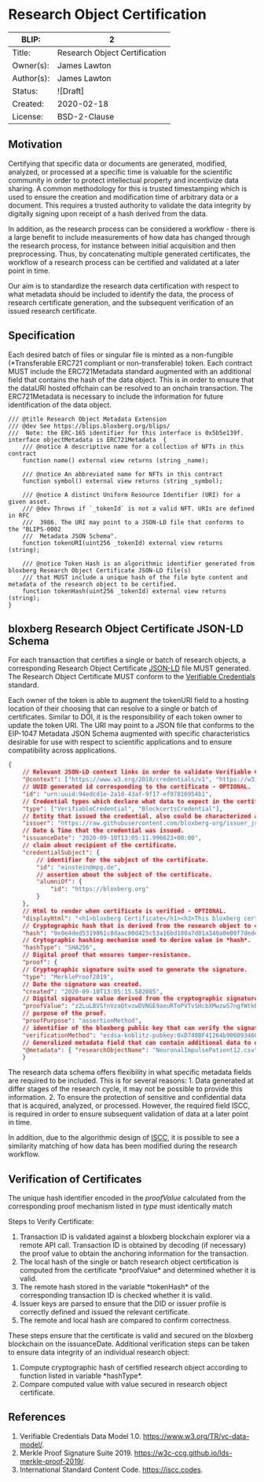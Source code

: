# Research Object Certification

| BLIP:     | 2                                                         |
| -------- | ------------------------------------------------------------ |
| Title:   | Research Object Certification                                      |
| Owner(s):  | James Lawton                                                           |
| Author(s):  | James Lawton                                                           |
| Status:  | ![Draft] |
| Created: | 2020-02-18                                                   |
| License: | BSD-2-Clause                                                 |

## Motivation
Certifying that specific data or documents are generated, modified, analyzed, or processed at a specific time is valuable for the scientific community in order to protect intellectual property and incentivize data sharing. A common methodology for this is trusted timestamping which is used to ensure the creation and modification time of arbitrary data or a document. This requires a trusted authority to validate the data integrity by digitally signing upon receipt of a hash derived from the data.

In addition, as the research process can be considered a workflow - there is a large benefit to include measurements of how data has changed through the research process, for instance between initial acquisition and then preprocessing. Thus, by concatenating multiple generated certificates, the workflow of a research process can be certified and validated at a later point in time.

Our aim is to standardize the research data certification with respect to what metadata should be included to identify the data, the process of research certificate generation, and the subsequent verification of an issued research certificate.

## Specification
Each desired batch of files or singular file is minted as a non-fungible (*Transferable ERC721 compliant or non-transferable) token. Each contract MUST include the ERC721Metadata standard augmented with an additional field that contains the hash of the data object. This is in order to ensure that the dataURI hosted offchain can be resolved to an onchain transaction. The ERC721Metadata is necessary to include the information for future identification of the data object.

```solidity
/// @title Research Object Metadata Extension 
/// @dev See https://blips.bloxberg.org/blips/
///  Note: the ERC-165 identifier for this interface is 0x5b5e139f.
interface objectMetadata is ERC721Metadata  {
    /// @notice A descriptive name for a collection of NFTs in this contract
    function name() external view returns (string _name);

    /// @notice An abbreviated name for NFTs in this contract
    function symbol() external view returns (string _symbol);

    /// @notice A distinct Uniform Resource Identifier (URI) for a given asset.
    /// @dev Throws if `_tokenId` is not a valid NFT. URIs are defined in RFC
    ///  3986. The URI may point to a JSON-LD file that conforms to the "BLIPS-0002
    ///  Metadata JSON Schema".
    function tokenURI(uint256 _tokenId) external view returns (string);

    /// @notice Token Hash is an algorithmic identifier generated from bloxberg Research Object Certificate JSON-LD file(s) 
    /// that MUST include a unique hash of the file byte content and metadata of the research object to be certified.
    function tokenHash(uint256 _tokenId) external view returns (string);
}
```

## bloxberg Research Object Certificate JSON-LD Schema

For each transaction that certifies a single or batch of research objects, a corresponding Research Object Certificate [JSON-LD](https://www.w3.org/TR/json-ld/) file MUST generated.
The Research Object Certificate MUST conform to the [Verifiable Credentials](https://www.w3.org/TR/vc-data-model/) standard.
 
Each owner of the token is able to augment the tokenURI field to a hosting location of their choosing that can resolve to a single or batch of certificates. Similar to DOI, it is the responsibility of each token owner to update the token URI. 
The URI may point to a JSON file that conforms to the EIP-1047 Metadata JSON Schema augmented with specific characteristics desirable for use with respect to scientific applications and to ensure compatibility across applications.

```json
{
    // Relevant JSON-LD context links in order to validate Verifiable Credentials according to their spec.
    "@context": ["https://www.w3.org/2018/credentials/v1", "https://w3id.org/blockcerts/schema/3.0-alpha/context.json"], 
    // UUID generated id corresponding to the certificate - OPTIONAL.
    "id": "urn:uuid:94edcd1e-2a1d-43af-9f17-ef97816954b1",
    // Credential types which declare what data to expect in the certificate.
    "type": ["VerifiableCredential", "BlockcertsCredential"],
    // Entity that issued the credential, also could be characterized as a DID.
    "issuer": "https://raw.githubusercontent.com/bloxberg-org/issuer_json/master/issuer.json",
    // Date & Time that the credential was issued.
    "issuanceDate": "2020-09-10T13:05:11.996623+00:00", 
    // claim about recipient of the certificate.
    "credentialSubject": {
        // identifier for the subject of the certificate.
        "id": "einstein@mpg.de", 
        // assertion about the subject of the certificate.
        "alumniOf": {
            "id": "https://bloxberg.org"
        }
    }, 
    // Html to render when certificate is verified - OPTIONAL.
    "displayHtml": "<h1>bloxberg Certificate</h1><h2>This bloxberg certificate serves as a proof of existence that the data corresponding to the SHA256 Hash were transacted on the bloxberg blockchain at the issued time.</h2>", 
    // Cryptographic hash that is derived from the research object to certify. The exact hashing algorithm can be generalized, but must uniquely identify a file such as SHA256, SHA-3, or ISCC.
    "hash": "0x0e4ded5319861c8daac00d425c53a16bd180a7d01a340a0e00f7dede40d2c9f6", 
    // Crytographic hashing mechanism used to derive value in *hash*.
    "hashType": "SHA256",
    // Digital proof that ensures tamper-resistance.
    "proof": {
    // Cryptographic signature suite used to generate the signature.
    "type": "MerkleProof2019", 
    // Date the signature was created.
    "created": "2020-09-10T13:05:15.582085", 
    // Digital signature value derived from the cryptographic signature suite.
    "proofValue": "z2LuLBVSfnVzaQtvzwDVNGE9aeuRToPVTvSHcbXMwzwS7ngfWtkBdbgfGaKJFM8W3GHN7MeAQ3zwt7dfESxWiY7Y4M3FxHg9pefhXggXgZPBYkZo9RUXMEkyu8xaxEoF8t6jqeMGARMZortEkgfCCTJMLGsfMfMXPcam4chnQwjhkTnmcZhRjoFUg13NZLwjsWYG961uv4inAiWHjBwM52kkv6vSD8EyTgXFjfooChsRXFiN4VykwPcUWBMRkuinHNwvrewx8dTPjijxdFAn1zDKJdUGn3erbVgV7VhMBbfmv7RQStgKbA1D6FvQNAVwsbW25NEEQ1mnGsBXDFH2EC1coFwRQTLTTDpiEjdKh4tRqk5kTycmpk1c1Zihm4d4URUMybAw1NmG4Hi12JKqZr", 
    // purpose of the proof.
    "proofPurpose": "assertionMethod", 
    // identifier of the bloxberg public key that can verify the signature. 
    "verificationMethod": "ecdsa-koblitz-pubkey:0xD748BF41264b906093460923169643f45BDbC32e"},
    // Generalized metadata field that can contain additional data to describe the certificate - OPTIONAL
    "@metadata": { "researchObjectName": "NeuronalImpulsePatient12.csv" }
    }
```

The research data schema offers flexibility in what specific metadata fields are required to be included. This is for several reasons: 1. Data generated at differ stages of the research cycle, it may not be possible to provide this information. 2. To ensure the protection of sensitive and confidential data that is acquired, analyzed, or processed. However, the required field ISCC, is required in order to ensure subsequent validation of data at a later point in time.

In addition, due to the algorithmic design of [ISCC](https://iscc.codes/), it is possible to see a similarity matching of how data has been modified during the research workflow.

## Verification of Certificates
The unique hash identifier encoded in the *proofValue* calculated from the corresponding proof mechanism listed in *type* must identically match 

Steps to Verify Certificate:

<ol>
<li>Transaction ID is validated against a bloxberg blockchain explorer via a remote API call. Transaction ID is obtained by decoding (if necessary) the proof value to obtain the anchoring information for the transaction.</li>
<li> The local hash of the single or batch research object certification is computed from the certificate *proofValue* and determined whether it is valid.</li>
<li> The remote hash stored in the variable *tokenHash* of the corresponding transaction ID is checked whether it is valid.</li>
<li> Issuer keys are parsed to ensure that the DID or issuer profile is correctly defined and issued the relevant certificate.</li>
<li> The remote and local hash are compared to confirm correctness.</li>
</ol>


These steps ensure that the certificate is valid and secured on the bloxberg blockchain on the issuanceDate. Additional verification steps can be taken to ensure data integrity of an individual research object:
<ol>
<li>Compute cryptographic hash of certified research object according to function listed in variable *hashType*.</li>
<li>Compare computed value with value secured in research object certificate.</li>
</ol>

## References
1. Verifiable Credentials Data Model 1.0. https://www.w3.org/TR/vc-data-model/.
2. Merkle Proof Signature Suite 2019. https://w3c-ccg.github.io/lds-merkle-proof-2019/.
3. International Standard Content Code. https://iscc.codes.
